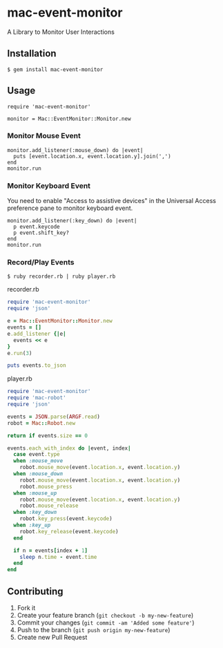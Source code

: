 # mac-event-monitor

A Library to Monitor User Interactions

## Installation

    $ gem install mac-event-monitor

## Usage

    require 'mac-event-monitor'
    
    monitor = Mac::EventMonitor::Monitor.new

### Monitor Mouse Event

    monitor.add_listener(:mouse_down) do |event|
      puts [event.location.x, event.location.y].join(',')
    end
    monitor.run

### Monitor Keyboard Event

You need to enable "Access to assistive devices" in the Universal Access preference pane to monitor keyboard event.

    monitor.add_listener(:key_down) do |event|
      p event.keycode
      p event.shift_key?
    end
    monitor.run

### Record/Play Events

```
$ ruby recorder.rb | ruby player.rb
```

recorder.rb

```ruby
require 'mac-event-monitor'
require 'json'

e = Mac::EventMonitor::Monitor.new
events = []
e.add_listener {|e|
  events << e
}
e.run(3)

puts events.to_json
```

player.rb

```ruby
require 'mac-event-monitor'
require 'mac-robot'
require 'json'

events = JSON.parse(ARGF.read)
robot = Mac::Robot.new

return if events.size == 0

events.each_with_index do |event, index|
  case event.type
  when :mouse_move
    robot.mouse_move(event.location.x, event.location.y)
  when :mouse_down
    robot.mouse_move(event.location.x, event.location.y)
    robot.mouse_press
  when :mouse_up
    robot.mouse_move(event.location.x, event.location.y)
    robot.mouse_release
  when :key_down
    robot.key_press(event.keycode)
  when :key_up
    robot.key_release(event.keycode)
  end

  if n = events[index + 1]
    sleep n.time - event.time
  end
end
```

## Contributing

1. Fork it
2. Create your feature branch (`git checkout -b my-new-feature`)
3. Commit your changes (`git commit -am 'Added some feature'`)
4. Push to the branch (`git push origin my-new-feature`)
5. Create new Pull Request
